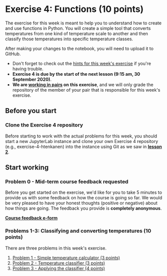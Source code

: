 # Exercise 4: Functions (10 points)

The exercise for this week is meant to help you to understand how to create and use functions in Python.
You will create a simple tool that converts temperatures from one kind of temperature scale to another and then classify those temperatures into specific temperature classes.

After making your changes to the notebook, you will need to upload it to GitHub.

- Don't forget to check out the [hints for this week's exercise](https://geo-python-site.readthedocs.io/en/latest/lessons/L4/exercise-4.html#exercise-4-hints) if you're having trouble.
- **Exercise 4 is due by the start of the next lesson (9:15 am, 30 September 2020)**.
- **We are [working in pairs](https://geo-python-site.readthedocs.io/en/latest/lessons/L2/why-pairs.html) on this exercise**, and we will only grade the repository of the member of your pair that is responsible for this week's exercise. 

## Before you start

### Clone the Exercise 4 repository

Before starting to work with the actual problems for this week, you should start a new JupyterLab instance and clone your own Exercise 4 repository (e.g., exercise-4-htenkanen) into the instance using Git as we saw in [**lesson 2**](https://geo-python-site.readthedocs.io/en/latest/lessons/L2/git-basics.html#clone-a-repository-from-github).

## Start working

### Problem 0 - Mid-term course feedback requested

Before you get started on the exercise, we'd like for you to take 5 minutes to provide us with some feedback on how the course is going so far. We would be very pleased to have your honest thoughts (positive or negative) about how things are going. The feedback you provide is **completely anonymous**.

[**Course feedback e-form**](https://elomake.helsinki.fi/lomakkeet/107054/lomake.html)


### Problems 1-3: Classifying and converting temperatures (10 points)

There are three problems in this week's exercise.

1. [Problem 1 - Simple temperature calculator (3 points)](Exercise-4-problem-1.ipynb)
2. [Problem 2 - Temperature classifier (3 points)](Exercise-4-problem-2.ipynb)
3. [Problem 3 - Applying the classifier (4 points)](Exercise-4-problem-3.ipynb)